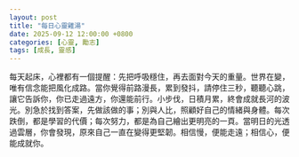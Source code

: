 ```yaml
---
layout: post
title: "每日心靈雞湯"
date: 2025-09-12 12:00:00 +0800
categories: [心靈, 勵志]
tags: [成長, 靈感]
---
```


每天起床，心裡都有一個提醒：先把呼吸穩住，再去面對今天的重量。世界在變，唯有信念能把風化成路。當你覺得前路漫長，累到發抖，請停住三秒，聽聽心跳，讓它告訴你，你已走過遠方，你還能前行。小步伐，日積月累，終會成就長河的波光。別急於找到答案，先做該做的事；別與人比，照顧好自己的情緒與身體。每次跌倒，都是學習的代價；每次努力，都是為自己繪出更明亮的一頁。當明日的光透過雲層，你會發現，原來自己一直在變得更堅韌。相信慢，便能走遠；相信心，便能成就你。